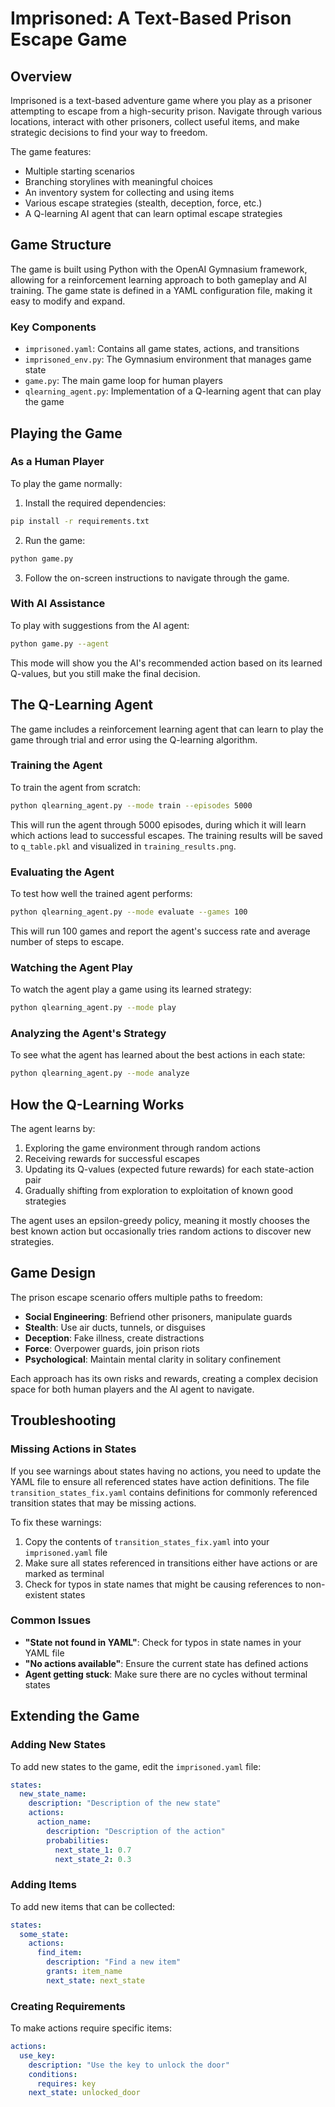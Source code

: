 # Imprisoned: A Text-Based Prison Escape Game

## Overview

Imprisoned is a text-based adventure game where you play as a prisoner attempting to escape from a high-security prison. Navigate through various locations, interact with other prisoners, collect useful items, and make strategic decisions to find your way to freedom.

The game features:

- Multiple starting scenarios
- Branching storylines with meaningful choices
- An inventory system for collecting and using items
- Various escape strategies (stealth, deception, force, etc.)
- A Q-learning AI agent that can learn optimal escape strategies

## Game Structure

The game is built using Python with the OpenAI Gymnasium framework, allowing for a reinforcement learning approach to both gameplay and AI training. The game state is defined in a YAML configuration file, making it easy to modify and expand.

### Key Components

- `imprisoned.yaml`: Contains all game states, actions, and transitions
- `imprisoned_env.py`: The Gymnasium environment that manages game state
- `game.py`: The main game loop for human players
- `qlearning_agent.py`: Implementation of a Q-learning agent that can play the game

## Playing the Game

### As a Human Player

To play the game normally:

1. Install the required dependencies:

```bash
pip install -r requirements.txt
```

2. Run the game:

```bash
python game.py
```

3. Follow the on-screen instructions to navigate through the game.

### With AI Assistance

To play with suggestions from the AI agent:

```bash
python game.py --agent
```

This mode will show you the AI's recommended action based on its learned Q-values, but you still make the final decision.

## The Q-Learning Agent

The game includes a reinforcement learning agent that can learn to play the game through trial and error using the Q-learning algorithm.

### Training the Agent

To train the agent from scratch:

```bash
python qlearning_agent.py --mode train --episodes 5000
```

This will run the agent through 5000 episodes, during which it will learn which actions lead to successful escapes. The training results will be saved to `q_table.pkl` and visualized in `training_results.png`.

### Evaluating the Agent

To test how well the trained agent performs:

```bash
python qlearning_agent.py --mode evaluate --games 100
```

This will run 100 games and report the agent's success rate and average number of steps to escape.

### Watching the Agent Play

To watch the agent play a game using its learned strategy:

```bash
python qlearning_agent.py --mode play
```

### Analyzing the Agent's Strategy

To see what the agent has learned about the best actions in each state:

```bash
python qlearning_agent.py --mode analyze
```

## How the Q-Learning Works

The agent learns by:

1. Exploring the game environment through random actions
2. Receiving rewards for successful escapes
3. Updating its Q-values (expected future rewards) for each state-action pair
4. Gradually shifting from exploration to exploitation of known good strategies

The agent uses an epsilon-greedy policy, meaning it mostly chooses the best known action but occasionally tries random actions to discover new strategies.

## Game Design

The prison escape scenario offers multiple paths to freedom:

- **Social Engineering**: Befriend other prisoners, manipulate guards
- **Stealth**: Use air ducts, tunnels, or disguises
- **Deception**: Fake illness, create distractions
- **Force**: Overpower guards, join prison riots
- **Psychological**: Maintain mental clarity in solitary confinement

Each approach has its own risks and rewards, creating a complex decision space for both human players and the AI agent to navigate.

## Troubleshooting

### Missing Actions in States

If you see warnings about states having no actions, you need to update the YAML file to ensure all referenced states have action definitions. The file `transition_states_fix.yaml` contains definitions for commonly referenced transition states that may be missing actions.

To fix these warnings:

1. Copy the contents of `transition_states_fix.yaml` into your `imprisoned.yaml` file
2. Make sure all states referenced in transitions either have actions or are marked as terminal
3. Check for typos in state names that might be causing references to non-existent states

### Common Issues

- **"State not found in YAML"**: Check for typos in state names in your YAML file
- **"No actions available"**: Ensure the current state has defined actions
- **Agent getting stuck**: Make sure there are no cycles without terminal states

## Extending the Game

### Adding New States

To add new states to the game, edit the `imprisoned.yaml` file:

```yaml
states:
  new_state_name:
    description: "Description of the new state"
    actions:
      action_name:
        description: "Description of the action"
        probabilities:
          next_state_1: 0.7
          next_state_2: 0.3
```

### Adding Items

To add new items that can be collected:

```yaml
states:
  some_state:
    actions:
      find_item:
        description: "Find a new item"
        grants: item_name
        next_state: next_state
```

### Creating Requirements

To make actions require specific items:

```yaml
actions:
  use_key:
    description: "Use the key to unlock the door"
    conditions:
      requires: key
    next_state: unlocked_door
```
